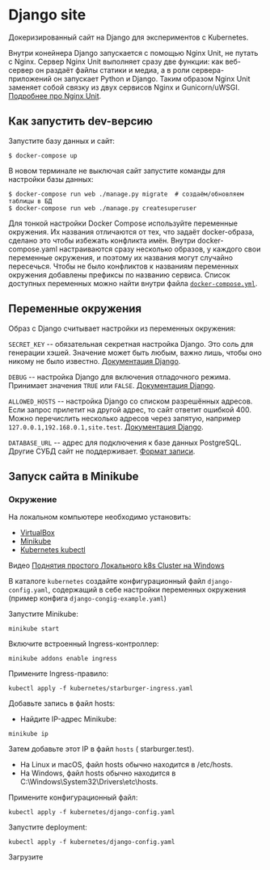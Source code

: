 # Django site

Докеризированный сайт на Django для экспериментов с Kubernetes.

Внутри конейнера Django запускается с помощью Nginx Unit, не путать с Nginx. Сервер Nginx Unit выполняет сразу две функции: как веб-сервер он раздаёт файлы статики и медиа, а в роли сервера-приложений он запускает Python и Django. Таким образом Nginx Unit заменяет собой связку из двух сервисов Nginx и Gunicorn/uWSGI. [Подробнее про Nginx Unit](https://unit.nginx.org/).

## Как запустить dev-версию

Запустите базу данных и сайт:

```shell-session
$ docker-compose up
```

В новом терминале не выключая сайт запустите команды для настройки базы данных:

```shell-session
$ docker-compose run web ./manage.py migrate  # создаём/обновляем таблицы в БД
$ docker-compose run web ./manage.py createsuperuser
```

Для тонкой настройки Docker Compose используйте переменные окружения. Их названия отличаются от тех, что задаёт docker-образа, сделано это чтобы избежать конфликта имён. Внутри docker-compose.yaml настраиваются сразу несколько образов, у каждого свои переменные окружения, и поэтому их названия могут случайно пересечься. Чтобы не было конфликтов к названиям переменных окружения добавлены префиксы по названию сервиса. Список доступных переменных можно найти внутри файла [`docker-compose.yml`](./docker-compose.yml).

## Переменные окружения

Образ с Django считывает настройки из переменных окружения:

`SECRET_KEY` -- обязательная секретная настройка Django. Это соль для генерации хэшей. Значение может быть любым, важно лишь, чтобы оно никому не было известно. [Документация Django](https://docs.djangoproject.com/en/3.2/ref/settings/#secret-key).

`DEBUG` -- настройка Django для включения отладочного режима. Принимает значения `TRUE` или `FALSE`. [Документация Django](https://docs.djangoproject.com/en/3.2/ref/settings/#std:setting-DEBUG).

`ALLOWED_HOSTS` -- настройка Django со списком разрешённых адресов. Если запрос прилетит на другой адрес, то сайт ответит ошибкой 400. Можно перечислить несколько адресов через запятую, например `127.0.0.1,192.168.0.1,site.test`. [Документация Django](https://docs.djangoproject.com/en/3.2/ref/settings/#allowed-hosts).

`DATABASE_URL` -- адрес для подключения к базе данных PostgreSQL. Другие СУБД сайт не поддерживает. [Формат записи](https://github.com/jacobian/dj-database-url#url-schema).

## Запуск сайта в Minikube

### Окружение 

На локальном компьютере необходимо установить:

- [VirtualBox](https://virtualbox.org)
- [Minikube](https://minikube.sigs.k8s.io)
- [Kubernetes kubectl](https://kubernetes.io/ru/docs/tasks/tools/install-kubectl/)

Видео [Поднятия простого Локального k8s Cluster на Windows](https://www.youtube.com/watch?v=WAIrMmCQ3hE&list=PLg5SS_4L6LYvN1RqaVesof8KAf-02fJSi&index=3&ab_channel=ADV-IT)

В каталоге `kubernetes` создайте конфигурационный файл `django-config.yaml`, содержащий в себе настройки переменных окружения (пример конфига `django-congig-example.yaml`)

Запустите Minikube:
```shell
minikube start
```




Включите встроенный Ingress-контроллер:
```shell
minikube addons enable ingress
```

Примените Ingress-правило:
```shell
kubectl apply -f kubernetes/starburger-ingress.yaml
```

Добавьте запись в файл hosts:

- Найдите IP-адрес Minikube:
```shell
minikube ip
```

Затем добавьте этот IP в файл `hosts` (<IP minikube> starburger.test).
- На Linux и macOS, файл hosts обычно находится в /etc/hosts.
- На Windows, файл hosts обычно находится в C:\Windows\System32\Drivers\etc\hosts.

Примените конфигурационный файл:
```shell
kubectl apply -f kubernetes/django-config.yaml
```

Запустите deployment:
```shell
kubectl apply -f kubernetes/django-config.yaml
```



Загрузите 
